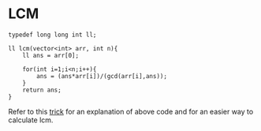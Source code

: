 # LCM

```
typedef long long int ll;

ll lcm(vector<int> arr, int n){
    ll ans = arr[0];

    for(int i=1;i<n;i++){
        ans = (ans*arr[i])/(gcd(arr[i],ans));
    }
    return ans;
}
```

Refer to this [trick](CompetitiveProgramming/TricksAndTips/trick-to-find-lcm.md) for an explanation of above code and for an easier way to calculate lcm.
